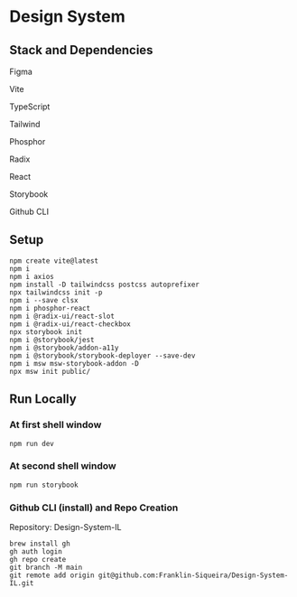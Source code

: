 <!--
 Copyright 2022 Franklin Siqueira.
 SPDX-License-Identifier: Apache-2.0
-->

# Design System

## Stack and Dependencies

Figma

Vite

TypeScript

Tailwind

Phosphor

Radix

React

Storybook

Github CLI

## Setup

```shell
npm create vite@latest
npm i
npm i axios
npm install -D tailwindcss postcss autoprefixer
npx tailwindcss init -p
npm i --save clsx
npm i phosphor-react
npm i @radix-ui/react-slot
npm i @radix-ui/react-checkbox
npx storybook init
npm i @storybook/jest
npm i @storybook/addon-a11y
npm i @storybook/storybook-deployer --save-dev
npm i msw msw-storybook-addon -D
npx msw init public/
```

## Run Locally

### At first shell window

```shell
npm run dev
```

### At second shell window

```shell
npm run storybook
```

### Github CLI (install) and Repo Creation

Repository: Design-System-IL

```shell
brew install gh
gh auth login
gh repo create
git branch -M main
git remote add origin git@github.com:Franklin-Siqueira/Design-System-IL.git
````

